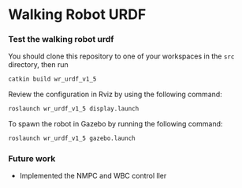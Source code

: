 # Walking Robot URDF 

### Test the walking robot urdf
You should clone this repository to one of your workspaces in the `src` directory, then run
```bash
catkin build wr_urdf_v1_5
```

Review the configuration in Rviz by using the following command:
```bash
roslaunch wr_urdf_v1_5 display.launch
```
To spawn the robot in Gazebo by running the following command:
```bash
roslaunch wr_urdf_v1_5 gazebo.launch
```

### Future work
- Implemented the NMPC and WBC control ller
